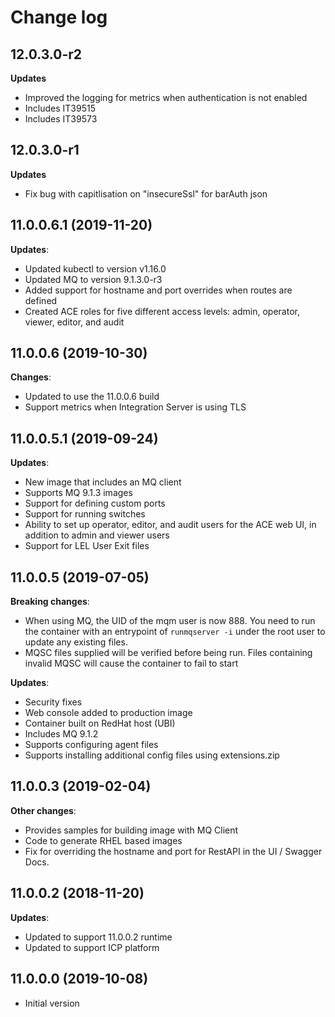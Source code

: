 # Change log

## 12.0.3.0-r2

**Updates**

* Improved the logging for metrics when authentication is not enabled
* Includes IT39515
* Includes IT39573

## 12.0.3.0-r1

**Updates**

* Fix bug with capitlisation on "insecureSsl" for barAuth json

## 11.0.0.6.1 (2019-11-20)

**Updates**:

* Updated kubectl to version v1.16.0
* Updated MQ to version 9.1.3.0-r3
* Added support for hostname and port overrides when routes are defined
* Created ACE roles for five different access levels: admin, operator, viewer, editor, and audit

## 11.0.0.6 (2019-10-30)

**Changes**:

* Updated to use the 11.0.0.6 build
* Support metrics when Integration Server is using TLS

## 11.0.0.5.1 (2019-09-24)

**Updates**:

* New image that includes an MQ client
* Supports MQ 9.1.3 images
* Support for defining custom ports
* Support for running switches
* Ability to set up operator, editor, and audit users for the ACE web UI, in addition to admin and viewer users
* Support for LEL User Exit files

## 11.0.0.5 (2019-07-05)

**Breaking changes**:

* When using MQ, the UID of the mqm user is now 888.  You need to run the container with an entrypoint of `runmqserver -i` under the root user to update any existing files.
* MQSC files supplied will be verified before being run. Files containing invalid MQSC will cause the container to fail to start

**Updates**:

* Security fixes
* Web console added to production image
* Container built on RedHat host (UBI)
* Includes MQ 9.1.2
* Supports configuring agent files
* Supports installing additional config files using extensions.zip

## 11.0.0.3 (2019-02-04)

**Other changes**:

* Provides samples for building image with MQ Client
* Code to generate RHEL based images
* Fix for overriding the hostname and port for RestAPI in the UI / Swagger Docs.

## 11.0.0.2 (2018-11-20)

**Updates**:

* Updated to support 11.0.0.2 runtime
* Updated to support ICP platform

## 11.0.0.0 (2019-10-08)

* Initial version
